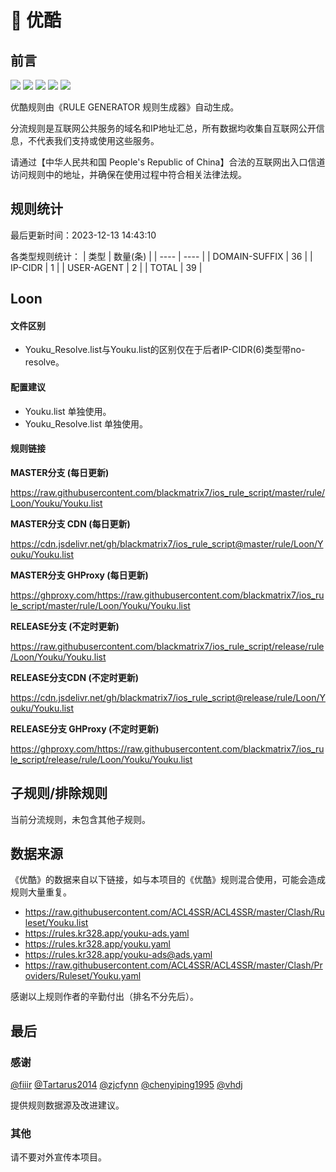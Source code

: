 # 🧸 优酷

## 前言

![](https://shields.io/badge/-移除重复规则-ff69b4) ![](https://shields.io/badge/-DOMAIN与DOMAIN--SUFFIX合并-green) ![](https://shields.io/badge/-DOMAIN--SUFFIX间合并-critical) ![](https://shields.io/badge/-DOMAIN--SUFFIX与DOMAIN--KEYWORD合并-blue) ![](https://shields.io/badge/-IP--CIDR(6)合并-blueviolet) 

优酷规则由《RULE GENERATOR 规则生成器》自动生成。

分流规则是互联网公共服务的域名和IP地址汇总，所有数据均收集自互联网公开信息，不代表我们支持或使用这些服务。

请通过【中华人民共和国 People's Republic of China】合法的互联网出入口信道访问规则中的地址，并确保在使用过程中符合相关法律法规。

## 规则统计

最后更新时间：2023-12-13 14:43:10

各类型规则统计：
| 类型 | 数量(条)  | 
| ---- | ----  |
| DOMAIN-SUFFIX | 36  | 
| IP-CIDR | 1  | 
| USER-AGENT | 2  | 
| TOTAL | 39  | 


## Loon 

#### 文件区别
- Youku_Resolve.list与Youku.list的区别仅在于后者IP-CIDR(6)类型带no-resolve。

#### 配置建议
- Youku.list 单独使用。
- Youku_Resolve.list 单独使用。

#### 规则链接
**MASTER分支 (每日更新)**

https://raw.githubusercontent.com/blackmatrix7/ios_rule_script/master/rule/Loon/Youku/Youku.list

**MASTER分支 CDN (每日更新)**

https://cdn.jsdelivr.net/gh/blackmatrix7/ios_rule_script@master/rule/Loon/Youku/Youku.list

**MASTER分支 GHProxy (每日更新)**

https://ghproxy.com/https://raw.githubusercontent.com/blackmatrix7/ios_rule_script/master/rule/Loon/Youku/Youku.list

**RELEASE分支 (不定时更新)**

https://raw.githubusercontent.com/blackmatrix7/ios_rule_script/release/rule/Loon/Youku/Youku.list

**RELEASE分支CDN (不定时更新)**

https://cdn.jsdelivr.net/gh/blackmatrix7/ios_rule_script@release/rule/Loon/Youku/Youku.list

**RELEASE分支 GHProxy (不定时更新)**

https://ghproxy.com/https://raw.githubusercontent.com/blackmatrix7/ios_rule_script/release/rule/Loon/Youku/Youku.list

## 子规则/排除规则


当前分流规则，未包含其他子规则。

## 数据来源

《优酷》的数据来自以下链接，如与本项目的《优酷》规则混合使用，可能会造成规则大量重复。

- https://raw.githubusercontent.com/ACL4SSR/ACL4SSR/master/Clash/Ruleset/Youku.list
- https://rules.kr328.app/youku-ads.yaml
- https://rules.kr328.app/youku.yaml
- https://rules.kr328.app/youku-ads@ads.yaml
- https://raw.githubusercontent.com/ACL4SSR/ACL4SSR/master/Clash/Providers/Ruleset/Youku.yaml


感谢以上规则作者的辛勤付出（排名不分先后）。

## 最后

### 感谢

[@fiiir](https://github.com/fiiir) [@Tartarus2014](https://github.com/Tartarus2014) [@zjcfynn](https://github.com/zjcfynn) [@chenyiping1995](https://github.com/chenyiping1995) [@vhdj](https://github.com/vhdj)

提供规则数据源及改进建议。

### 其他

请不要对外宣传本项目。